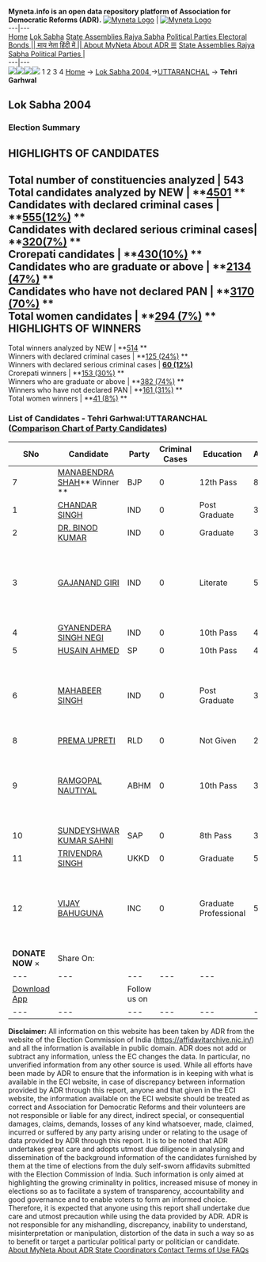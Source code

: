**Myneta.info is an open data repository platform of Association for Democratic Reforms (ADR).**
[![Myneta Logo](https://www.myneta.info/lib/img/myneta-logo.png)](https://www.myneta.info/) | [![Myneta Logo](https://www.myneta.info/lib/img/adr-logo.png)](https://adrindia.org)  
---|---  
[Home](https://www.myneta.info/) [Lok Sabha](https://www.myneta.info/#ls "Lok Sabha") [ State Assemblies ](https://www.myneta.info/#sa "State Assemblies") [Rajya Sabha](https://www.myneta.info/#rs "Rajya Sabha") [Political Parties ](https://www.myneta.info/party "Political Parties") [ Electoral Bonds ](https://www.myneta.info/electoral_bonds "Electoral Bonds") [ || माय नेता हिंदी में || ](https://translate.google.co.in/translate?prev=hp&hl=en&js=y&u=www.myneta.info&sl=en&tl=hi&history_state0=) [ About MyNeta ](https://adrindia.org/content/about-myneta) [ About ADR ](https://adrindia.org/about-adr/who-we-are) [☰](javascript:void\(0\))
[ State Assemblies ](https://www.myneta.info/#sa "State Assemblies") [ Rajya Sabha ](https://www.myneta.info/#rs "Rajya Sabha") [ Political Parties ](https://www.myneta.info/party "Political Parties")
|   
---|---  
![](https://www.myneta.info/lib/img/banner/banner-1.png)![](https://www.myneta.info/lib/img/banner/banner-2.png)![](https://www.myneta.info/lib/img/banner/banner-3.png)![](https://www.myneta.info/lib/img/banner/banner-4.png)
1  2  3  4 
[Home](https://www.myneta.info/) → [Lok Sabha 2004 ](https://www.myneta.info/loksabha2004/)→[UTTARANCHAL](https://www.myneta.info/loksabha2004/index.php?action=show_constituencies&state_id=28) → **Tehri Garhwal**
### 
## Lok Sabha 2004 
###  Election Summary 
HIGHLIGHTS OF CANDIDATES  
---  
Total number of constituencies analyzed |  543   
Total candidates analyzed by NEW | **[4501](https://www.myneta.info/loksabha2004/index.php?action=summary&subAction=candidates_analyzed&sort=candidate#summary) **  
Candidates with declared criminal cases | **[555(12%)](https://www.myneta.info/loksabha2004/index.php?action=summary&subAction=crime&sort=candidate#summary) **  
Candidates with declared serious criminal cases| **[320(7%)](https://www.myneta.info/loksabha2004/index.php?action=summary&subAction=serious_crime&sort=candidate#summary) **  
Crorepati candidates | **[430(10%)](https://www.myneta.info/loksabha2004/index.php?action=summary&subAction=crorepati&sort=candidate#summary) **  
Candidates who are graduate or above | **[2134 (47%)](https://www.myneta.info/loksabha2004/index.php?action=summary&subAction=education&sort=candidate#summary) **  
Candidates who have not declared PAN | **[3170 (70%)](https://www.myneta.info/loksabha2004/index.php?action=summary&subAction=without_pan&sort=candidate#summary) **  
Total women candidates | **[294 (7%)](https://www.myneta.info/loksabha2004/index.php?action=summary&subAction=women_candidate&sort=candidate#summary) **  
HIGHLIGHTS OF WINNERS  
---  
Total winners analyzed by NEW | **[514](https://www.myneta.info/loksabha2004/index.php?action=summary&subAction=winner_analyzed&sort=candidate#summary) **  
Winners with declared criminal cases | **[125 (24%)](https://www.myneta.info/loksabha2004/index.php?action=summary&subAction=winner_crime&sort=candidate#summary) **  
Winners with declared serious criminal cases | **[60 (12%)](https://www.myneta.info/loksabha2004/index.php?action=summary&subAction=winner_serious_crime&sort=candidate#summary)**  
Crorepati winners | **[153 (30%)](https://www.myneta.info/loksabha2004/index.php?action=summary&subAction=winner_crorepati&sort=candidate#summary) **  
Winners who are graduate or above | **[382 (74%)](https://www.myneta.info/loksabha2004/index.php?action=summary&subAction=winner_education&sort=candidate#summary) **  
Winners who have not declared PAN | **[161 (31%)](https://www.myneta.info/loksabha2004/index.php?action=summary&subAction=winner_without_pan&sort=candidate#summary) **  
Total women winners | **[41 (8%)](https://www.myneta.info/loksabha2004/index.php?action=summary&subAction=winner_women&sort=candidate#summary) **  
### List of Candidates - Tehri Garhwal:UTTARANCHAL ([Comparison Chart of Party Candidates](https://www.myneta.info/loksabha2004/comparisonchart.php?constituency_id=497))
SNo | Candidate| Party| Criminal Cases| Education| Age| Total Assets| Liabilities  
---|---|---|---|---|---|---|---  
7  | [MANABENDRA SHAH](https://www.myneta.info/loksabha2004/candidate.php?candidate_id=5069)** Winner ** | BJP | 0 | 12th Pass| 84 | Rs 34,75,63,683 ~ 34 Crore+ | Rs 0 ~   
1  | [CHANDAR SINGH](https://www.myneta.info/loksabha2004/candidate.php?candidate_id=5076) | IND | 0 | Post Graduate| 36 | Rs 77,000 ~ 77 Thou+ | Rs 0 ~   
2  | [DR. BINOD KUMAR](https://www.myneta.info/loksabha2004/candidate.php?candidate_id=5074) | IND | 0 | Graduate| 30 | Rs 80,000 ~ 80 Thou+ | Rs 40,000 ~ 40 Thou+  
3  | [GAJANAND GIRI](https://www.myneta.info/loksabha2004/candidate.php?candidate_id=5080) | IND | 0 | Literate| 56 | ![](https://myneta.info/image_v2.php?myneta_folder=loksabha2004&candidate_id=5080&col=ta) | ![](https://myneta.info/image_v2.php?myneta_folder=loksabha2004&candidate_id=5080&col=lia)  
4  | [GYANENDERA SINGH NEGI](https://www.myneta.info/loksabha2004/candidate.php?candidate_id=5073) | IND | 0 | 10th Pass| 43 | Rs 37,80,000 ~ 37 Lacs+ | Rs 0 ~   
5  | [HUSAIN AHMED](https://www.myneta.info/loksabha2004/candidate.php?candidate_id=5071) | SP | 0 | 10th Pass| 44 | Rs 22,82,000 ~ 22 Lacs+ | Rs 0 ~   
6  | [MAHABEER SINGH](https://www.myneta.info/loksabha2004/candidate.php?candidate_id=5075) | IND | 0 | Post Graduate| 34 | ![](https://myneta.info/image_v2.php?myneta_folder=loksabha2004&candidate_id=5075&col=ta) | ![](https://myneta.info/image_v2.php?myneta_folder=loksabha2004&candidate_id=5075&col=lia)  
8  | [PREMA UPRETI](https://www.myneta.info/loksabha2004/candidate.php?candidate_id=5077) | RLD | 0 | Not Given| 29 | Rs 5,35,000 ~ 5 Lacs+ | Rs 0 ~   
9  | [RAMGOPAL NAUTIYAL](https://www.myneta.info/loksabha2004/candidate.php?candidate_id=5078) | ABHM | 0 | 10th Pass| 39 | ![](https://myneta.info/image_v2.php?myneta_folder=loksabha2004&candidate_id=5078&col=ta) | ![](https://myneta.info/image_v2.php?myneta_folder=loksabha2004&candidate_id=5078&col=lia)  
10  | [SUNDEYSHWAR KUMAR SAHNI](https://www.myneta.info/loksabha2004/candidate.php?candidate_id=5079) | SAP | 0 | 8th Pass| 33 | Rs 31,12,000 ~ 31 Lacs+ | Rs 0 ~   
11  | [TRIVENDRA SINGH](https://www.myneta.info/loksabha2004/candidate.php?candidate_id=5072) | UKKD | 0 | Graduate| 50 | Rs 14,26,100 ~ 14 Lacs+ | Rs 1,20,000 ~ 1 Lacs+  
12  | [VIJAY BAHUGUNA](https://www.myneta.info/loksabha2004/candidate.php?candidate_id=5070) | INC | 0 | Graduate Professional| 56 | ![](https://myneta.info/image_v2.php?myneta_folder=loksabha2004&candidate_id=5070&col=ta) | ![](https://myneta.info/image_v2.php?myneta_folder=loksabha2004&candidate_id=5070&col=lia)  
|  **DONATE NOW** × |  Share On:  | [](https://api.whatsapp.com/send?text=https%3A%2F%2Fmyneta.info%2Fpunjab2022%2Findex.php%3Faction%3Dshow_constituencies%26state_id%3D19) | [](https://www.facebook.com/sharer/sharer.php?u=https%3A%2F%2Fmyneta.info%2Fpunjab2022%2Findex.php%3Faction%3Dshow_constituencies%26state_id%3D19) | [](https://twitter.com/share?url=https%3A%2F%2Fmyneta.info%2Fpunjab2022%2Findex.php%3Faction%3Dshow_constituencies%26state_id%3D19)  
---|---|---|---|---  
| [ Download App ](https://play.google.com/store/apps/details?id=com.webrosoft.myneta1&pcampaignid=pcampaignidMKT-Other-global-all-co-prtnr-py-PartBadge-Mar2515-1) | [](https://play.google.com/store/apps/details?id=com.webrosoft.myneta1&pcampaignid=pcampaignidMKT-Other-global-all-co-prtnr-py-PartBadge-Mar2515-1) |  Follow us on  | [](https://www.facebook.com/adrindia.org/) | [](https://twitter.com/adrspeaks) | [](https://groups.google.com/g/national-election-watch?hl=en&pli=1) | [](https://www.instagram.com/adrspeaks/) | [](https://www.youtube.com/user/adrspeaks) | [](https://sharechat.com/profile/adrspeaks)  
---|---|---|---|---|---|---|---|---  
**Disclaimer:** All information on this website has been taken by ADR from the website of the Election Commission of India (https://affidavitarchive.nic.in/) and all the information is available in public domain. ADR does not add or subtract any information, unless the EC changes the data. In particular, no unverified information from any other source is used. While all efforts have been made by ADR to ensure that the information is in keeping with what is available in the ECI website, in case of discrepancy between information provided by ADR through this report, anyone and that given in the ECI website, the information available on the ECI website should be treated as correct and Association for Democratic Reforms and their volunteers are not responsible or liable for any direct, indirect special, or consequential damages, claims, demands, losses of any kind whatsoever, made, claimed, incurred or suffered by any party arising under or relating to the usage of data provided by ADR through this report. It is to be noted that ADR undertakes great care and adopts utmost due diligence in analysing and dissemination of the background information of the candidates furnished by them at the time of elections from the duly self-sworn affidavits submitted with the Election Commission of India. Such information is only aimed at highlighting the growing criminality in politics, increased misuse of money in elections so as to facilitate a system of transparency, accountability and good governance and to enable voters to form an informed choice. Therefore, it is expected that anyone using this report shall undertake due care and utmost precaution while using the data provided by ADR. ADR is not responsible for any mishandling, discrepancy, inability to understand, misinterpretation or manipulation, distortion of the data in such a way so as to benefit or target a particular political party or politician or candidate. 
[ About MyNeta ](https://adrindia.org/content/about-myneta) [ About ADR ](https://adrindia.org/about-adr/who-we-are) [ State Coordinators ](https://adrindia.org/about-adr/state-coordinators) [ Contact ](https://adrindia.org/contact-us) [ Terms of Use ](https://adrindia.org/content/adr-terms-use) [ FAQs ](https://adrindia.org/content/faqs)
